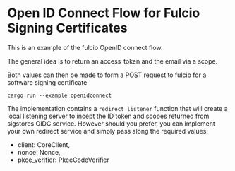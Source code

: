# Open ID Connect Flow for Fulcio Signing Certificates

This is an example of the fulcio OpenID connect flow.

The general idea is to return an access_token and the email via a scope.

Both values can then be made to form a POST request to fulcio for a software
signing certificate

`cargo run --example openidconnect`

The implementation contains a `redirect_listener` function that will create
a local listening server to incept the ID token and scopes returned from
sigstores OIDC service. However should you prefer, you can implement your
own redirect service and simply pass along the required values:

* client: CoreClient,
* nonce: Nonce,
* pkce_verifier: PkceCodeVerifier